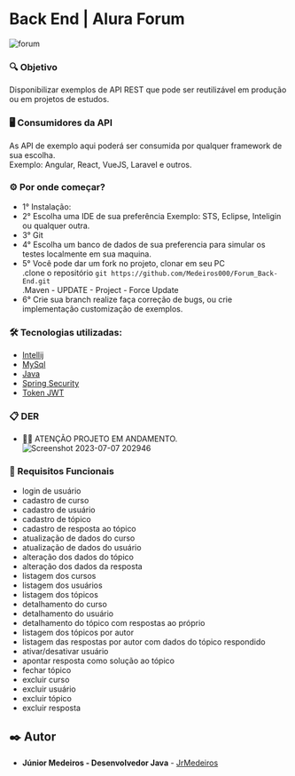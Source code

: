 # Back End | Alura Forum 

![forum](https://github.com/Medeiros000/Forum_Back-End/assets/98979459/cce02ede-c56f-44ef-9ade-c77a337ccee3)


### 🔍 Objetivo
Disponibilizar exemplos de API REST que pode ser reutilizável em produção ou em projetos de estudos.<br />

### 🖥️ Consumidores da API
As API de exemplo aqui poderá ser consumida por qualquer framework de sua escolha.<br />
Exemplo: Angular, React, VueJS, Laravel e outros.

### ⚙️ Por onde começar?
* 1° Instalação: <br />
* 2° Escolha uma IDE de sua preferência Exemplo: STS, Eclipse, Inteligin ou qualquer outra.<br />
* 3° Git<br />
* 4° Escolha um banco de dados de sua preferencia para simular os testes localmente em sua maquina.<br />
* 5°  Você pode dar um fork no projeto, clonar em seu PC <br />
 .clone o repositório `git https://github.com/Medeiros000/Forum_Back-End.git` <br />
 .Maven - UPDATE - Project - Force Update <br />
* 6° Crie sua branch realize faça correção de bugs, ou crie implementação customização de exemplos.<br />

### 🛠️ Tecnologias utilizadas:

- [Intellij](https://www.jetbrains.com/pt-br/idea/)
- [MySql](https://www.mysql.com/)
- [Java](https://www.java.com/pt-BR/)
- [Spring Security](https://start.spring.io/)
- [Token JWT](https://jwt.io/)

### 📋 DER <br />
* 🚨🚨 ATENÇÃO PROJETO EM ANDAMENTO.![Screenshot 2023-07-07 202946](https://github.com/Medeiros000/Forum_Back-End/assets/98979459/7232b2fe-8775-483a-bdf8-ed237d50396a)

### 🧾 Requisitos Funcionais
* login de usuário
* cadastro de curso
* cadastro de usuário
* cadastro de tópico
* cadastro de resposta ao tópico
* atualização de dados do curso
* atualização de dados do usuário
* alteração dos dados do tópico
* alteração dos dados da resposta
* listagem dos cursos
* listagem dos usuários
* listagem dos tópicos
* detalhamento do curso
* detalhamento do usuário
* detalhamento do tópico com respostas ao próprio
* listagem dos tópicos por autor
* listagem das respostas por autor com dados do tópico respondido
* ativar/desativar usuário
* apontar resposta como solução ao tópico
* fechar tópico
* excluir curso
* excluir usuário
* excluir tópico
* excluir resposta

## ✒️ Autor

* **Júnior Medeiros - Desenvolvedor Java** - [JrMedeiros](https://github.com/Medeiros000)
